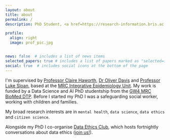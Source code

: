```yaml
---
layout: about
title: about
permalink: /
description: PhD Student, <a href=https://research-information.bris.ac.uk/en/persons/nina-di-cara' target=blank>University of Bristol</a>

profile:
  align: right
  image: prof_pic.jpg


news: false  # includes a list of news items
selected_papers: true # includes a list of papers marked as "selected={true}"
social: true  # includes social icons at the bottom of the page
---
```


I'm supervised by [Professor Claire Haworth](https://research-information.bris.ac.uk/en/persons/claire-m-a-haworth), [Dr Oliver Davis](https://research-information.bris.ac.uk/en/persons/oliver-s-davis) and [Professor Luke Sloan](https://www.cardiff.ac.uk/people/view/38080-sloan-luke), based at the [MRC Integrative Epidemiology Unit](http://www.bristol.ac.uk/integrative-epidemiology/). My work is funded by a Data Science and AI PhD studentship from the [GW4 MRC BioMed DTP](https://www.gw4biomed.ac.uk/). Before I started my PhD I was a safeguarding social worker, working with children and families. 

My broad research interests are in `mental health`, `data science`, `data ethics` and `citizen science`. 

Alongside my PhD I co-organise [Data Ethics Club](https://very-good-science.github.io/data-ethics-club/index.html), which hosts fortnightly conversations about data ethics ([join us!](https://very-good-science.github.io/data-ethics-club/contents/get-involved.html)).

